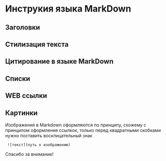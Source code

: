 # Инструкия языка MarkDown

## Заголовки

## Стилизация текста

## Цитирование в языке MarkDown

## Списки

## WEB ссылки

## Картинки

Изображения в Markdown оформляются по принципу, схожему с принципом оформления ссылкок, только перед квадратными скобками нужно поставить восклицательный знак
```
 ![текст](путь к изображению)
```

Спасибо за внимание!